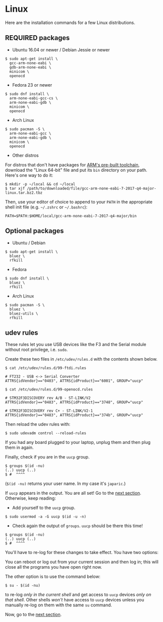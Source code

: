 # Linux

Here are the installation commands for a few Linux distributions.

## REQUIRED packages

- Ubuntu 16.04 or newer / Debian Jessie or newer

``` console
$ sudo apt-get install \
  gcc-arm-none-eabi \
  gdb-arm-none-eabi \
  minicom \
  openocd
```

- Fedora 23 or newer

``` console
$ sudo dnf install \
  arm-none-eabi-gcc-cs \
  arm-none-eabi-gdb \
  minicom \
  openocd
```

- Arch Linux

``` console
$ sudo pacman -S \
  arm-none-eabi-gcc \
  arm-none-eabi-gdb \
  minicom \
  openocd
```

- Other distros

For distros that don't have packages for [ARM's pre-built toolchain](https://developer.arm.com/open-source/gnu-toolchain/gnu-rm/downloads), download the "Linux 64-bit" file and put its `bin` directory on your path. Here's one way to do it:

``` console
$ mkdir -p ~/local && cd ~/local
$ tar xjf /path/to/downloaded/file/gcc-arm-none-eabi-7-2017-q4-major-linux.tar.bz2.tbz
```

Then, use your editor of choice to append to your `PATH` in the appropriate shell init file (e.g. `~/.zshrc` or `~/.bashrc`):

```
PATH=$PATH:$HOME/local/gcc-arm-none-eabi-7-2017-q4-major/bin
```

## Optional packages

- Ubuntu / Debian

``` console
$ sudo apt-get install \
  bluez \
  rfkill
```

- Fedora

``` console
$ sudo dnf install \
  bluez \
  rfkill
```

- Arch Linux

``` console
$ sudo pacman -S \
  bluez \
  bluez-utils \
  rfkill
```

## udev rules

These rules let you use USB devices like the F3 and the Serial module without root privilege, i.e.
`sudo`.

Create these two files in `/etc/udev/rules.d` with the contents shown below.

``` console
$ cat /etc/udev/rules.d/99-ftdi.rules
```

``` text
# FT232 - USB <-> Serial Converter
ATTRS{idVendor}=="0403", ATTRS{idProduct}=="6001", GROUP="uucp"
```

``` console
$ cat /etc/udev/rules.d/99-openocd.rules
```

``` text
# STM32F3DISCOVERY rev A/B - ST-LINK/V2
ATTRS{idVendor}=="0483", ATTRS{idProduct}=="3748", GROUP="uucp"

# STM32F3DISCOVERY rev C+ - ST-LINK/V2-1
ATTRS{idVendor}=="0483", ATTRS{idProduct}=="374b", GROUP="uucp"
```

Then reload the udev rules with:

``` console
$ sudo udevadm control --reload-rules
```

If you had any board plugged to your laptop, unplug them and then plug them in again.

Finally, check if you are in the `uucp` group.

``` console
$ groups $(id -nu)
(..) uucp (..)
$ #  ^^^^
```

(`$(id -nu)` returns your user name. In my case it's `japaric`.)

If `uucp` appears in the output. You are all set! Go to the [next section]. Otherwise, keep reading:

[next section]: /03-setup/verify.html

- Add yourself to the `uucp` group.

``` console
$ sudo usermod -a -G uucp $(id -u -n)
```

- Check again the output of `groups`. `uucp` should be there this time!

``` console
$ groups $(id -nu)
(..) uucp (..)
$ #  ^^^^
```

You'll have to re-log for these changes to take effect. You have two options:

You can reboot or log out from your current session and then log in; this will close all the
programs you have open right now.

The other option is to use the command below:

``` console
$ su - $(id -nu)
```

to re-log *only in the current shell* and get access to `uucp` devices *only on that shell*. Other
shells *won't* have access to `uucp` devices unless you manually re-log on them with the same `su`
command.

Now, go to the [next section].
